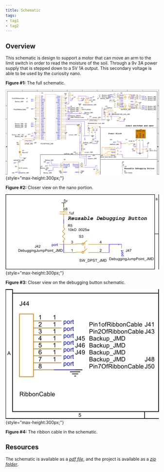 ```yaml
---
title: Schematic
tags:
- tag1
- tag2
---
```


## Overview

This schematic is design to support <!--.... (highlight functionally, power, and controller).-->a motor that can move an arm to the limit switch in order to read the moisture of the soil. Through a 9v 3A power supply that is stepped down to a 5V 1A output. This secondary voltage is able to be used by the curiosity nano.

**Figure #1:** The full schematic.  

![close-up on Nano](DirksSupplied/nanoSchematic.PNG){style="max-height:300px;"}

**Figure #2:** Closer view on the nano portion.  

![close-up on reuseable button](DirksSupplied/reusableDebuggingBtnSchematic.PNG){style="max-height:300px;"}

**Figure #3:** Closer view on the debugging button schematic.  

![close-up on ribbon cable](DirksSupplied/ribbonCableSchematic.PNG){style="max-height:300px;"}

**Figure #4:** The ribbon cable in the schematic.  

## **Resources**

The schematic is available as a [*pdf file*](DirksSupplied/schematic.pdf), and the project is available as a [*zip folder*](DirksSupplied/MoistureSensor.zip).
